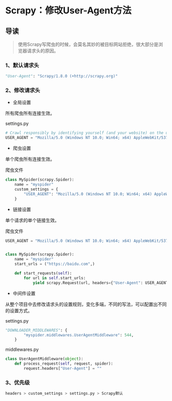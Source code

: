 # Scrapy：修改User-Agent方法

## 导读

> 使用Scrapy写爬虫的时候，会莫名其妙的被目标网站拒绝，很大部分是浏览器请求头的原因。

### 1、默认请求头

```python
"User-Agent": "Scrapy/1.8.0 (+http://scrapy.org)"
```

### 2、修改请求头

- 全局设置

所有爬虫所有连接生效。

settings.py

```python
# Crawl responsibly by identifying yourself (and your website) on the user-agent
USER_AGENT = "Mozilla/5.0 (Windows NT 10.0; Win64; x64) AppleWebKit/537.36 (KHTML, like Gecko) Chrome/80.0.3987.162 Safari/537.36"

```

- 爬虫设置

单个爬虫所有连接生效。

爬虫文件

```python
class MySpider(scrapy.Spider):
    name = "myspider"
    custom_settings = {
        "USER_AGENT": "Mozilla/5.0 (Windows NT 10.0; Win64; x64) AppleWebKit/537.36 (KHTML, like Gecko) Chrome/80.0.3987.162 Safari/537.36",
    }

```

- 链接设置

单个请求的单个链接生效。

爬虫文件

```python
USER_AGENT = "Mozilla/5.0 (Windows NT 10.0; Win64; x64) AppleWebKit/537.36 (KHTML, like Gecko) Chrome/80.0.3987.162 Safari/537.36"


class MySpider(scrapy.Spider):
    name = "myspider"
    start_urls = ("https://baidu.com",)

    def start_requests(self):
        for url in self.start_urls:
            yield scrapy.Request(url, headers={"User-Agent": USER_AGENT})

```

- 中间件设置

从整个项目中去修改请求头的设置规则，变化多端，不同的写法，可以配置出不同的设置方式。

settings.py

```python
"DOWNLOADER_MIDDLEWARES": {
        "myspider.middlewares.UserAgentMiddleware": 544,
    }

```

middlewares.py

```python
class UserAgentMiddleware(object):
    def process_request(self, request, spider):
        request.headers["User-Agent"] = ""

```

### 3、优先级

```python
headers > custom_settings > settings.py > Scrapy默认

```
